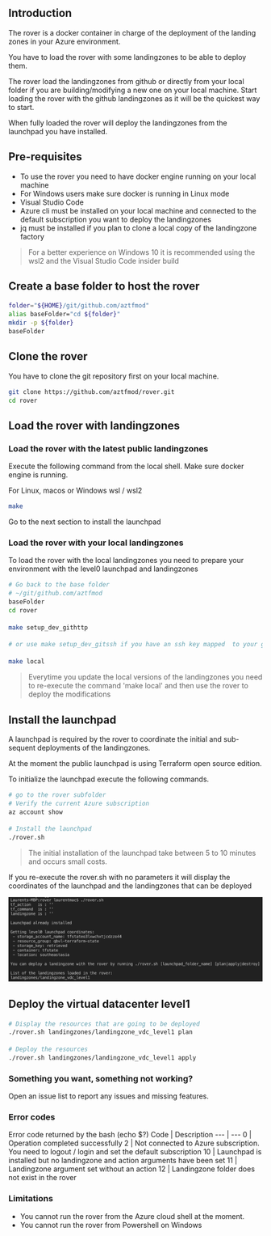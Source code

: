 ## Introduction
The rover is a docker container in charge of the deployment of the landing zones in your Azure environment.

You have to load the rover with some landingzones to be able to deploy them.

The rover load the landingzones from github or directly from your local folder if you are building/modifying a new one on your local machine. Start loading the rover with the github landingzones as it will be the quickest way to start.

When fully loaded the rover will deploy the landingzones from the launchpad you have installed. 

## Pre-requisites
* To use the rover you need to have docker engine running on your local machine
* For Windows users make sure docker is running in Linux mode
* Visual Studio Code
* Azure cli must be installed on your local machine and connected to the default subscription you want to deploy the landingzones
* jq must be installed if you plan to clone a local copy of the landingzone factory

> For a better experience on Windows 10 it is recommended using the wsl2 and the Visual Studio Code insider build

## Create a base folder to host the rover

```bash
folder="${HOME}/git/github.com/aztfmod"
alias baseFolder="cd ${folder}"
mkdir -p ${folder}
baseFolder
```

## Clone the rover

You have to clone the git repository first on your local machine.

```bash
git clone https://github.com/aztfmod/rover.git
cd rover
```

## Load the rover with landingzones

### Load the rover with the latest public landingzones

Execute the following command from the local shell. Make sure docker engine is running.

For Linux, macos or Windows wsl / wsl2
```bash
make
```
Go to the next section to install the launchpad

### Load the rover with your local landingzones

To load the rover with the local landingzones you need to prepare your environment with the level0 launchpad and landingzones 
```bash
# Go back to the base folder
# ~/git/github.com/aztfmod
baseFolder
cd rover

make setup_dev_githttp

# or use make setup_dev_gitssh if you have an ssh key mapped  to your github account

make local
```

> Everytime you update the local versions of the landingzones you need to re-execute the command 'make local' and then use the rover to deploy the modifications

## Install the launchpad
A launchpad is required by the rover to coordinate the initial and sub-sequent deployments of the landingzones.

At the moment the public launchpad is using Terraform open source edition.

To initialize the launchpad execute the following commands.

```bash
# go to the rover subfolder
# Verify the current Azure subscription
az account show

# Install the launchpad
./rover.sh
```
> The initial installation of the launchpad take between 5 to 10 minutes and occurs small costs.

If you re-execute the rover.sh with no parameters it will display the coordinates of the launchpad and the landingzones that can be deployed

![install_launchpad](/images/install_launchpad.png)

## Deploy the virtual datacenter level1
```bash
# Display the resources that are going to be deployed
./rover.sh landingzones/landingzone_vdc_level1 plan

# Deploy the resources
./rover.sh landingzones/landingzone_vdc_level1 apply

```

### Something you want, something not working?
Open an issue list to report any issues and missing features.

### Error codes
Error code returned by the bash (echo $?)
Code | Description 
--- | ---
 0 | Operation completed successfully 
2 | Not connected to Azure subscription. You need to logout / login and set the default subscription
10 | Launchpad is installed but no landingzone and action arguments have been set
11 | Landingzone argument set without an action
12 | Landingzone folder does not exist in the rover

### Limitations

* You cannot run the rover from the Azure cloud shell at the moment.
* You cannot run the rover from Powershell on Windows